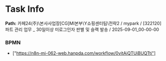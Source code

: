 # Task Info

**Path:** 카페24(주)\본사사업장\[CG]MI본부\Y쇼핑센터팀\전략2 / mypark / [322120] 파트 관리 업무 _ 30일이상 미로그인자 판별 및 슬랙 발송 / 2025-09-01_00-00-00

### BPMN
- ["https://n8n-mi-062-web.hanpda.com/workflow/0vitAiQTUiBUQTtj"]

